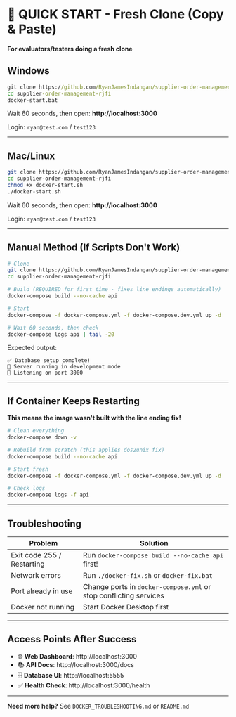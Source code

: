 # 🚀 QUICK START - Fresh Clone (Copy & Paste)

**For evaluators/testers doing a fresh clone**

## Windows

```cmd
git clone https://github.com/RyanJamesIndangan/supplier-order-management-rjfi.git
cd supplier-order-management-rjfi
docker-start.bat
```

Wait 60 seconds, then open: **http://localhost:3000**

Login: `ryan@test.com` / `test123`

---

## Mac/Linux

```bash
git clone https://github.com/RyanJamesIndangan/supplier-order-management-rjfi.git
cd supplier-order-management-rjfi
chmod +x docker-start.sh
./docker-start.sh
```

Wait 60 seconds, then open: **http://localhost:3000**

Login: `ryan@test.com` / `test123`

---

## Manual Method (If Scripts Don't Work)

```bash
# Clone
git clone https://github.com/RyanJamesIndangan/supplier-order-management-rjfi.git
cd supplier-order-management-rjfi

# Build (REQUIRED for first time - fixes line endings automatically)
docker-compose build --no-cache api

# Start
docker-compose -f docker-compose.yml -f docker-compose.dev.yml up -d

# Wait 60 seconds, then check
docker-compose logs api | tail -20
```

Expected output:
```
✅ Database setup complete!
🚀 Server running in development mode
📡 Listening on port 3000
```

---

## If Container Keeps Restarting

**This means the image wasn't built with the line ending fix!**

```bash
# Clean everything
docker-compose down -v

# Rebuild from scratch (this applies dos2unix fix)
docker-compose build --no-cache api

# Start fresh
docker-compose -f docker-compose.yml -f docker-compose.dev.yml up -d

# Check logs
docker-compose logs -f api
```

---

## Troubleshooting

| Problem | Solution |
|---------|----------|
| Exit code 255 / Restarting | Run `docker-compose build --no-cache api` first! |
| Network errors | Run `./docker-fix.sh` or `docker-fix.bat` |
| Port already in use | Change ports in `docker-compose.yml` or stop conflicting services |
| Docker not running | Start Docker Desktop first |

---

## Access Points After Success

- 🌐 **Web Dashboard**: http://localhost:3000
- 📚 **API Docs**: http://localhost:3000/docs
- 🗄️ **Database UI**: http://localhost:5555
- ✅ **Health Check**: http://localhost:3000/health

---

**Need more help?** See `DOCKER_TROUBLESHOOTING.md` or `README.md`

